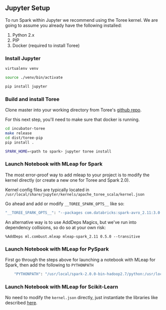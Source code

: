 ## Jupyter Setup

To run Spark within Jupyter we recommend using the Toree kernel.
We are going to assume you already have the following installed:
1. Python 2.x
2. PIP
3. Docker (required to install Toree)

### Install Jupyter

```bash
virtualenv venv

source ./venv/bin/activate

pip install jupyter
```

### Build and install Toree

Clone master into your working directory from Toree's [github repo](https://github.com/apache/incubator-toree/blob/master/README.md).

For this next step, you'll need to make sure that docker is running.

```bash
cd incubator-toree
make release
cd dist/toree-pip
pip install .

SPARK_HOME=<path to spark> jupyter toree install
```

### Launch Notebook with MLeap for Spark

The most error-proof way to add mleap to your project is to modify the kernel directly (or create a new one for Toree and Spark 2.0).

Kernel config files are typically located in `/usr/local/share/jupyter/kernels/apache_toree_scala/kernel.json`

Go ahead and add or modify `__TOREE_SPARK_OPTS__` like so:

```bash
"__TOREE_SPARK_OPTS__": "--packages com.databricks:spark-avro_2.11:3.0.1,ml.combust.mleap:mleap-spark_2.11:0.5.0,"
```
 
An alternative way is to use AddDeps Magics, but we've run into dependency collisions, so do so at your own risk:

`%AddDeps ml.combust.mleap mleap-spark_2.11 0.5.0 --transitive`

### Launch Notebook with MLeap for PySpark

First go through the steps above for launching a notebook with MLeap for Spark, then add the following to `PYTHONPATH`

```bash
    "PYTHONPATH": "/usr/local/spark-2.0.0-bin-hadoop2.7/python:/usr/local/spark-2.0.0-bin-hadoop2.7/python/lib/py4j-0.10.1-src.zip:/Users/mikhail/combust/combust-mleap/python",
```

### Launch Notebook with MLeap for Scikit-Learn

No need to modify the `kernel.json` directly, just instantiate the libraries like described [here](../scikit-learn/index.md).